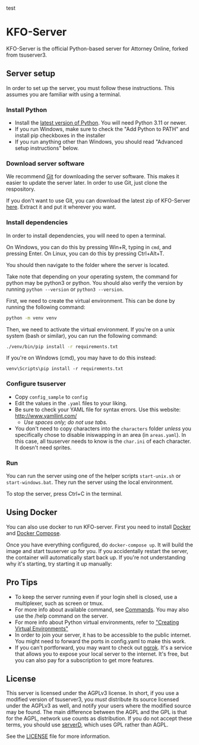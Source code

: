 test
# KFO-Server

KFO-Server is the official Python-based server for Attorney Online, forked from tsuserver3.

## Server setup

In order to set up the server, you must follow these instructions. This assumes you are familiar with using a terminal.

### Install Python

* Install the [latest version of Python](https://www.python.org/downloads/). You will need Python 3.11 or newer.
* If you run Windows, make sure to check the "Add Python to PATH" and install pip checkboxes in the installer
* If you run anything other than Windows, you should read "Advanced setup instructions" below.

### Download server software

We recommend [Git](https://git-scm.com/downloads/guis) for downloading the server software.
This makes it easier to update the server later. In order to use Git, just clone the respository.

If you don't want to use Git, you can download the latest zip of KFO-Server [here](https://github.com/Crystalwarrior/KFO-Server/archive/refs/heads/master.zip). Extract it and put it wherever you want.

### Install dependencies

In order to install dependencies, you will need to open a terminal.

On Windows, you can do this by pressing Win+R, typing in `cmd`, and pressing Enter.
On Linux, you can do this by pressing Ctrl+Alt+T.

You should then navigate to the folder where the server is located.

Take note that depending on your operating system, the command for python may be python3 or python.
You should also verify the version by running `python --version` or `python3 --version`.

First, we need to create the virtual environment. This can be done by running the following command:

```bash
python -m venv venv
```

Then, we need to activate the virtual environment.
If you're on a unix system (bash or similar), you can run the following command:

```bash
./venv/bin/pip install -r requirements.txt
```

If you're on Windows (cmd), you may have to do this instead:

```batch
venv\Scripts\pip install -r requirements.txt
```

### Configure tsuserver

* Copy `config_sample` to `config`
* Edit the values in the `.yaml` files to your liking.
* Be sure to check your YAML file for syntax errors. Use this website: <http://www.yamllint.com/>
  * *Use spaces only; do not use tabs.*
* You don't need to copy characters into the `characters` folder *unless* you specifically chose to disable iniswapping in an area (in `areas.yaml`). In this case, all tsuserver needs to know is the `char.ini` of each character. It doesn't need sprites.

### Run

You can run the server using one of the helper scripts `start-unix.sh` or `start-windows.bat`.
They run the server using the local environment.

To stop the server, press Ctrl+C in the terminal.

## Using Docker

You can also use docker to run KFO-server. First you need to install [Docker](https://get.docker.com/) and [Docker Compose](https://docs.docker.com/compose/install/).

Once you have everything configured, do `docker-compose up`. It will build the image and start tsuserver up for you. If you accidentally restart the server, the container will automatically start back up. If you're not understanding why it's starting, try starting it up manually:

## Pro Tips

* To keep the server running even if your login shell is closed, use a multiplexer, such as screen or tmux.
* For more info about available command, see [Commands](https://github.com/Crystalwarrior/KFO-Server/blob/master/docs/commands.md). You may also use the /help command on the server.
* For more info about Python virtual environments, refer to ["Creating Virtual Environments"](https://docs.python.org/3/library/venv.html#creating-virtual-environments)
* In order to join your server, it has to be accessible to the public internet. You might need to forward the ports in config.yaml to make this work.
* If you can't portforward, you may want to check out [ngrok](https://ngrok.com/). It's a service that allows you to expose your local server to the internet. It's free, but you can also pay for a subscription to get more features.

## License

This server is licensed under the AGPLv3 license. In short, if you use a modified version of tsuserver3, you *must* distribute its source licensed under the AGPLv3 as well, and notify your users where the modified source may be found. The main difference between the AGPL and the GPL is that for the AGPL, network use counts as distribution. If you do not accept these terms, you should use [serverD](https://github.com/Attorney-Online-Engineering-Task-Force/serverD), which uses GPL rather than AGPL.

See the [LICENSE](LICENSE.md) file for more information.
